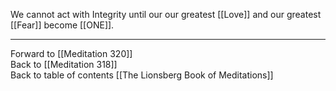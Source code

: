 We cannot act with Integrity until our our greatest [[Love]] and our greatest [[Fear]] become [[ONE]]. 

___

Forward to [[Meditation 320]]  
Back to [[Meditation 318]]  
Back to table of contents [[The Lionsberg Book of Meditations]]  